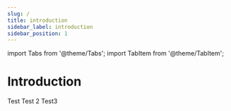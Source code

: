 ```yaml
---
slug: /
title: introduction
sidebar_label: introduction
sidebar_position: 1
---
```


import Tabs from '@theme/Tabs';
import TabItem from '@theme/TabItem';

# Introduction

<Tabs>
	<TabItem value="book" lable="Book">
		Test
	</TabItem>
	<TabItem value="musik" lable="Music">
		Test 2
	</TabItem>
	<TabItem value="art" lable="art">
		Test3
	</TabItem>
</Tabs>